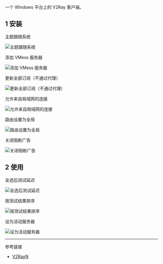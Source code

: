 一个 Windows 平台上的 V2Ray 客户端。

## 1 安装

主题跟随系统

![主题跟随系统](./../../../../images/V2RayN/%E4%B8%BB%E9%A2%98%E8%B7%9F%E9%9A%8F%E7%B3%BB%E7%BB%9F.png)

添加 VMess 服务器

![添加 VMess 服务器](./../../../../images/V2RayN/%E6%B7%BB%E5%8A%A0%20VMess%20%E6%9C%8D%E5%8A%A1%E5%99%A8.png)

更新全部订阅（不通过代理）

![更新全部订阅（不通过代理）](./../../../../images/V2RayN/%E6%9B%B4%E6%96%B0%E5%85%A8%E9%83%A8%E8%AE%A2%E9%98%85%EF%BC%88%E4%B8%8D%E9%80%9A%E8%BF%87%E4%BB%A3%E7%90%86%EF%BC%89.png)

允许来自局域网的连接

![允许来自局域网的连接](./../../../../images/V2RayN/%E5%85%81%E8%AE%B8%E6%9D%A5%E8%87%AA%E5%B1%80%E5%9F%9F%E7%BD%91%E7%9A%84%E8%BF%9E%E6%8E%A5.png)

路由设置为全局

![路由设置为全局](./../../../../images/V2RayN/%E8%B7%AF%E7%94%B1%E8%AE%BE%E7%BD%AE%E4%B8%BA%E5%85%A8%E5%B1%80.png)

关闭阻断广告

![关闭阻断广告](./../../../../images/V2RayN/%E5%85%B3%E9%97%AD%E9%98%BB%E6%96%AD%E5%B9%BF%E5%91%8A.png)

## 2 使用

全选后测试延迟

![全选后测试延迟](./../../../../images/V2RayN/%E5%85%A8%E9%80%89%E5%90%8E%E6%B5%8B%E8%AF%95%E5%BB%B6%E8%BF%9F.png)

按测试结果排序

![按测试结果排序](./../../../../images/V2RayN/%E6%8C%89%E6%B5%8B%E8%AF%95%E7%BB%93%E6%9E%9C%E6%8E%92%E5%BA%8F.png)

设为活动服务器

![设为活动服务器](./../../../../images/V2RayN/%E8%AE%BE%E4%B8%BA%E6%B4%BB%E5%8A%A8%E6%9C%8D%E5%8A%A1%E5%99%A8.png)

---

参考链接

- [V2RayN](https://github.com/2dust/v2rayN)